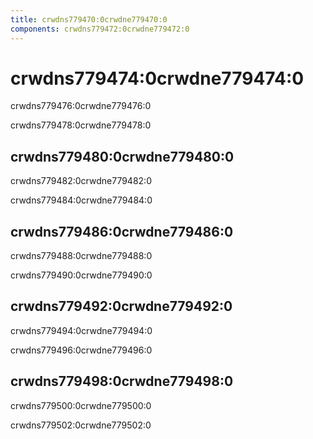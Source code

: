 ```yaml
---
title: crwdns779470:0crwdne779470:0
components: crwdns779472:0crwdne779472:0
---
```

# crwdns779474:0crwdne779474:0

<p class="description">crwdns779476:0crwdne779476:0</p>

crwdns779478:0crwdne779478:0

## crwdns779480:0crwdne779480:0

crwdns779482:0crwdne779482:0

crwdns779484:0crwdne779484:0

## crwdns779486:0crwdne779486:0

crwdns779488:0crwdne779488:0

crwdns779490:0crwdne779490:0

## crwdns779492:0crwdne779492:0

crwdns779494:0crwdne779494:0

crwdns779496:0crwdne779496:0

## crwdns779498:0crwdne779498:0

crwdns779500:0crwdne779500:0

crwdns779502:0crwdne779502:0